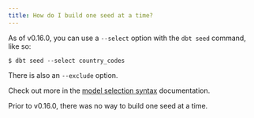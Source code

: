 ```yaml
---
title: How do I build one seed at a time?
---
```

As of v0.16.0, you can use a `--select` option with the `dbt seed` command, like so:

```
$ dbt seed --select country_codes
```
There is also an `--exclude` option.

Check out more in the [model selection syntax](model-selection-syntax) documentation.

Prior to v0.16.0, there was no way to build one seed at a time.
